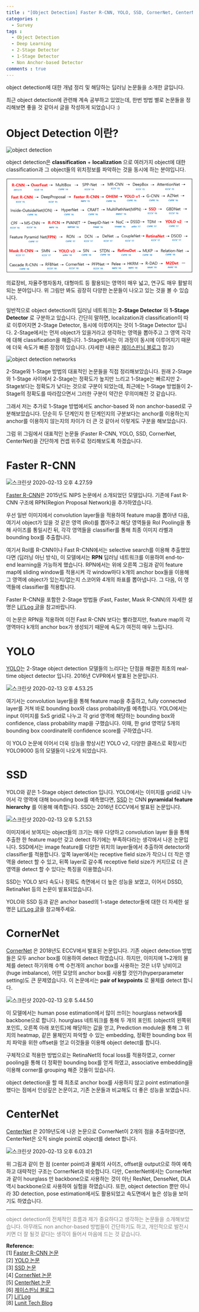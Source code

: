```yaml
---
title : "[Object Detection] Faster R-CNN, YOLO, SSD, CornerNet, CenterNet 논문 소개"
categories :
  - Survey
tags :
  - Object Detection
  - Deep Learning
  - 2-Stage Detector
  - 1-Stage Detector
  - Non Anchor-based Detector
comments : true
---
```


object detection에 대한 개념 정리 및 해당하는 딥러닝 논문들을 소개한 글입니다.

최근 object detection에 관련해 계속 공부하고 있었는데, 한번 방법 별로 논문들을 정리해보면 좋을 것 같아서 글을 작성하게 되었습니다 :)

# Object Detection 이란?

![object detection](https://img1.daumcdn.net/thumb/R1280x0/?scode=mtistory2&fname=https%3A%2F%2Fk.kakaocdn.net%2Fdn%2Fbv7d1Q%2FbtqufcdcRRK%2F6D21FiAhjEKGKSqbTx1aE1%2Fimg.png)

object detection은 **classification** + **localization** 으로 여러가지 object에 대한 classification과 그 object들의 위치정보를 파악하는 것을 동시에 하는 분야입니다.

![papers](https://raw.githubusercontent.com/hoya012/deep_learning_object_detection/master/assets/deep_learning_object_detection_history.PNG)

의료장비, 자율주행자동차, 대형마트 등 활용되는 영역이 매우 넓고, 연구도 매우 활발히 되는 분야입니다. 위 그림만 봐도 굉장히 다양한 논문들이 나오고 있는 것을 볼 수 있습니다.

일반적으로 object detection의 딥러닝 네트워크는 **2-Stage Detector** 와 **1-Stage Detector** 로 구분하고 있습니다. 간단히 말하면, localization과 classification이 따로 이루어지면 2-Stage Detector, 동시에 이루어지는 것이 1-Stage Detector 입니다. 2-Stage에서는 먼저 object가 있을거라고 생각하는 영역을 뽑아주고 그 영역 각각에 대해 classification을 해줍니다. 1-Stage에서는 이 과정이 동시에 이루어지기 때문에 더욱 속도가 빠른 장점이 있습니다. (자세한 내용은 [제이스핀님 블로그](https://nuggy875.tistory.com/20) 참고)

![object detection networks](https://i.imgur.com/Xt9EqRC.png)

2-Stage와 1-Stage 방법의 대표적인 논문들을 직접 정리해보았습니다. 원래 2-Stage와 1-Stage 사이에서 2-Stage는 정확도가 높지만 느리고 1-Stage는 빠르지만 2-Stage보다는 정확도가 낮다는 것으로 구분이 되었는데, 최근에는 1-Stage 방법들이 2-Stage의 정확도를 따라잡으면서 그러한 구분이 약간은 무의미해진 것 같습니다.

그래서 저는 추가로 1-Stage 방법에서도 anchor-based 와 non anchor-based로 구분해보았습니다. 단순히 두 단계인지 한 단계인지의 구분보다는 anchor를 이용하는지 anchor를 이용하지 않는지의 차이가 더 큰 것 같아서 이렇게도 구분을 해보았습니다.

그럼 위 그림에서 대표적인 논문들 (Faster R-CNN, YOLO, SSD, CornerNet, CenterNet)을 간단하게 컨셉 위주로 정리해보도록 하겠습니다.

# Faster R-CNN

![스크린샷 2020-02-13 오후 4.27.59](https://i.imgur.com/cIYAKer.png)

[Faster R-CNN](https://arxiv.org/abs/1506.01497)은 2015년도 NIPS 논문에서 소개되었던 모델입니다. 기존에 Fast R-CNN 구조에 RPN(Region Proposal Network)을 추가하였습니다.

우선 일반 이미지에서 convolution layer들을 적용하여 feature map을 뽑아낸 다음, 여기서 object가 있을 것 같은 영역 (RoI)를 뽑아주고 해당 영역들을 RoI Pooling을 통해 사이즈를 통일시킨 뒤, 각각 영역들을 classifier를 통해 최종 이미지 라벨과 bounding box를 추출합니다.

여기서 RoI를 R-CNN이나 Fast R-CNN에서는 selective search를 이용해 추출했었다면 (딥러닝 아닌 방식), 이 모델에서는 **RPN** 딥러닝 네트워크를 이용하여 end-to-end learning을 가능하게 했습니다. RPN에서는 위에 오른쪽 그림과 같이 feature map에 sliding window를 적용시켜 각 window마다 k개의 anchor box들을 이용해 그 영역에 object가 있는지/없는지 스코어와 4개의 좌표를 뽑아냅니다. 그 다음, 이 영역들에 classifier를 적용합니다.

Faster R-CNN을 포함한 2-Stage 방법들 (Fast, Faster, Mask R-CNN)의 자세한 설명은 [Lil'Log 글](https://lilianweng.github.io/lil-log/2017/12/31/object-recognition-for-dummies-part-3.html)을 참고바랍니다.

이 논문은 RPN을 적용하여 이전 Fast R-CNN 보다는 빨라졌지만, feature map의 각 영역마다 k개의 anchor box가 생성되기 때문에 속도가 여전히 매우 느립니다.

# YOLO

[YOLO](https://arxiv.org/abs/1506.02640)는 2-Stage object detection 모델들의 느리다는 단점을 해결한 최초의 real-time object detector 입니다. 2016년 CVPR에서 발표된 논문입니다.

![스크린샷 2020-02-13 오후 4.53.25](https://i.imgur.com/rxt57Hb.jpg)

여기서는 convolution layer들을 통해 feature map을 추출하고, fully connected layer를 거쳐 바로 bounding box와 class probability를 예측합니다. YOLO에서는 input 이미지를 SxS grid로 나누고 각 grid 영역에 해당하는 bounding box와 confidence, class probability map을 구했습니다. 이때, 한 grid 영역당 5개의 bounding box coordinate와 confidence score를 구하였습니다.

이 YOLO 논문에 이어서 더욱 성능을 향상시킨 YOLO v2, 다양한 클래스로 확장시킨 YOLO9000 등의 모델들이 나오게 되었습니다.

# SSD

YOLO와 같은 1-Stage object detection 입니다. YOLO에서는 이미지를 grid로 나누어서 각 영역에 대해 bounding box를 예측했다면, [SSD](https://arxiv.org/abs/1512.02325) 는 CNN **pyramidal feature hierarchy** 를 이용해 예측합니다. SSD는 2016년 ECCV에서 발표된 논문입니다.

![스크린샷 2020-02-13 오후 5.21.53](https://i.imgur.com/K2oBpPY.png)

이미지에서 보여지는 object들의 크기는 매우 다양하고 convolution layer 들을 통해 추출한 한 feature map만 갖고 detect 하기에는 부족하다라는 생각에서 나온 논문입니다. SSD에서는 image feature를 다양한 위치의 layer들에서 추출하여 detector와 classifier를 적용합니다. 앞쪽 layer에서는 receptive field size가 작으니 더 작은 영역을 detect 할 수 있고, 뒤쪽 layer로 갈수록 receptive field size가 커지므로 더 큰 영역을 detect 할 수 있다는 특징을 이용했습니다.

SSD는 YOLO 보다 속도나 정확도 측면에서 더 높은 성능을 보였고, 이어서 DSSD, RetinaNet 등의 논문이 발표되었습니다.

YOLO와 SSD 등과 같은 anchor based의 1-stage detector들에 대한 더 자세한 설명은 [Lil'Log 글](https://lilianweng.github.io/lil-log/2018/12/27/object-detection-part-4.html)을 참고해주세요.

# CornerNet

[CornerNet](https://arxiv.org/abs/1808.01244) 은 2018년도 ECCV에서 발표된 논문입니다. 기존 object detection 방법들은 모두 anchor box를 이용하여 detect 하였습니다. 하지만, 이미지에 1~2개의 물체를 detect 하기위해 수백 수천개의 anchor box를 사용하는 것은 너무 낭비이고(huge imbalance), 어떤 모양의 anchor box를 사용할 것인가(hyperparameter setting)도 큰 문제였습니다. 이 논문에서는 **pair of keypoints** 로 물체를 detect 합니다.

![스크린샷 2020-02-13 오후 5.44.50](https://i.imgur.com/YcSBzcT.png)

이 모델에서는 human pose estimation에서 많이 쓰이는 hourglass network를 backbone으로 합니다. hourglass 네트워크를 통해 두 개의 포인트 (object의 왼쪽위 포인트, 오른쪽 아래 포인트)에 해당하는 값을 얻고, Prediction module을 통해 그 위치의 heatmap, 같은 물체인지 파악할 수 있는 embedding, 정확한 bounding box 위치 파악을 위한 offset을 얻고 이것들을 이용해 object detect를 합니다.

구체적으로 적용한 방법으로는 RetinaNet의 focal loss를 적용하였고, corner pooling을 통해 더 정확한 bounding box를 얻게 하였고, associative embedding을 이용해 corner를 grouping 해준 것들이 있습니다.

object detection을 할 때 최초로 anchor box를 사용하지 않고 point estimation을 했다는 점에서 인상깊은 논문이고, 기존 논문들과 비교해도 더 좋은 성능을 보였습니다.

# CenterNet

[CenterNet](https://arxiv.org/abs/1904.08189) 은 2019년도에 나온 논문으로 CornerNet이 2개의 점을 추출하였다면, CenterNet은 오직 single point로 object를 detect 합니다.

![스크린샷 2020-02-13 오후 6.03.21](https://i.imgur.com/fWK78xz.jpg)

위 그림과 같이 한 점 (center point)과 물체의 사이즈, offset을 output으로 하여 예측하고 대략적인 구조는 CornerNet과 비슷합니다. 다만, CenterNet에서는 CornerNet 과 같이 hourglass 만 backbone으로 사용하는 것이 아닌 ResNet, DenseNet, DLA 역시 backbone으로 사용하여 실험을 하였습니다. 또한, object detection 뿐만 아니라 3D detection, pose estimation에서도 활용되었고 속도면에서 높은 성능을 보이기도 하였습니다.

---
<p style="font-size:14px; color:gray;">
object detection의 전체적인 흐름과 제가 중요하다고 생각하는 논문들을 소개해보았습니다. 아무래도 non anchor-based 방법들이 간단하기도 하고, 개인적으로 발전시키면 더 잘 될것 같다는 생각이 들어서 마음에 드는 것 같습니다.
</p>

**Reference:**<br>
[1] [Faster R-CNN 논문](https://arxiv.org/abs/1506.01497)<br>
[2] [YOLO 논문](https://arxiv.org/abs/1506.02640)<br>
[3] [SSD 논문](https://arxiv.org/abs/1512.02325)<br>
[4] [CornerNet 논문](https://arxiv.org/abs/1808.01244)<br>
[5] [CenterNet 논문](https://arxiv.org/abs/1904.08189)<br>
[6] [제이스핀님 블로그](https://nuggy875.tistory.com/20)<br>
[7] [Lil'Log](https://lilianweng.github.io/lil-log/2018/12/27/object-detection-part-4.html)<br>
[8] [Lunit Tech Blog](https://blog.lunit.io/2017/06/01/r-cnns-tutorial/)
